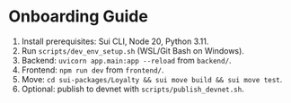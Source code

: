 # Onboarding Guide

1. Install prerequisites: Sui CLI, Node 20, Python 3.11.
2. Run `scripts/dev_env_setup.sh` (WSL/Git Bash on Windows).
3. Backend: `uvicorn app.main:app --reload` from `backend/`.
4. Frontend: `npm run dev` from `frontend/`.
5. Move: `cd sui-packages/Loyalty && sui move build && sui move test`.
6. Optional: publish to devnet with `scripts/publish_devnet.sh`.
